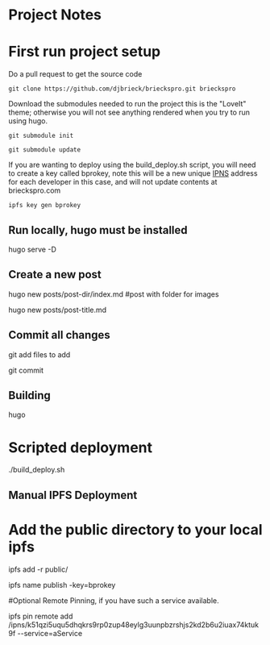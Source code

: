 # Project Notes

# First run project setup

Do a pull request to get the source code

    git clone https://github.com/djbrieck/brieckspro.git brieckspro

Download the submodules needed to run the project this is the "LoveIt" theme;
otherwise you will not see anything rendered when you try to run using hugo.

    git submodule init

    git submodule update

If you are wanting to deploy using the build_deploy.sh script, you will need to create a key called bprokey, note this 
will be a new unique [IPNS]() address for each developer in this case, and will not update contents at brieckspro.com

    ipfs key gen bprokey

## Run locally, hugo must be installed

hugo serve -D

## Create a new post

hugo new posts/post-dir/index.md #post with folder for images

hugo new posts/post-title.md

## Commit all changes 

git add files to add

git commit

## Building

hugo

# Scripted deployment

./build_deploy.sh

## Manual IPFS Deployment

# Add the public directory to your local ipfs

ipfs add -r public/

ipfs name publish -key=bprokey <hash output for public dir of last command>

#Optional Remote Pinning, if you have such a service available. 

ipfs pin remote add /ipns/k51qzi5uqu5dhqkrs9rp0zup48eylg3uunpbzrshjs2kd2b6u2iuax74ktuk9f --service=aService
